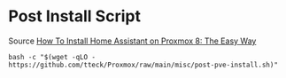 # Post Install Script

Source
[How To Install Home Assistant on Proxmox 8: The Easy Way](https://smarthomescene.com/guides/how-to-install-home-assistant-on-proxmox-the-easy-way/)

```
bash -c "$(wget -qLO - https://github.com/tteck/Proxmox/raw/main/misc/post-pve-install.sh)"
```